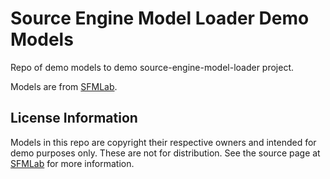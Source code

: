 # Source Engine Model Loader Demo Models

Repo of demo models to demo source-engine-model-loader project.

Models are from [SFMLab](https://SFMLab.com).

## License Information

Models in this repo are copyright their respective owners and intended for demo purposes only. These are not for distribution. See the source page at [SFMLab](https://SFMLab.com) for more information.

